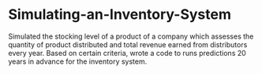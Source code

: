 # Simulating-an-Inventory-System
Simulated the stocking level of a product of a company which assesses the quantity of product distributed and total revenue earned from distributors every year. Based on certain criteria, wrote a code to runs predictions 20 years in advance for the inventory system.
